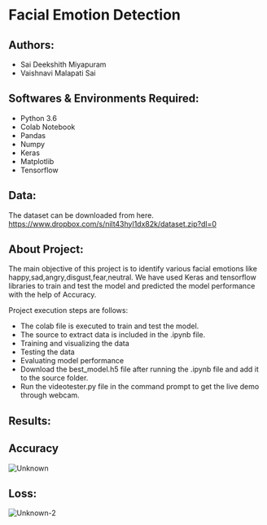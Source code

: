 
# Facial Emotion Detection

## Authors:
*	Sai Deekshith Miyapuram
*	Vaishnavi Malapati Sai

## Softwares & Environments Required:
*	Python 3.6
*	Colab Notebook
*	Pandas
*	Numpy
*	Keras
*	Matplotlib
*	Tensorflow

## Data:
The dataset can be downloaded from here.
https://www.dropbox.com/s/nilt43hyl1dx82k/dataset.zip?dl=0

## About Project:
The main objective of this project is to identify various facial emotions like happy,sad,angry,disgust,fear,neutral. We have used Keras and tensorflow libraries to train and test the model and predicted the model performance with the help of Accuracy.


Project execution steps are follows:

* The colab file is executed to train and test the model.
* The source to extract data is included in the .ipynb file.
* Training and visualizing the data
* Testing the data
* Evaluating model performance
* Download the best_model.h5 file after running the .ipynb file and add it to the source folder.
* Run the videotester.py file in the command prompt to get the live demo through webcam.


## Results:
## Accuracy

![Unknown](https://user-images.githubusercontent.com/44611193/167750880-3257f058-7482-40ca-88a2-c90177709edf.png)

## Loss:


![Unknown-2](https://user-images.githubusercontent.com/44611193/167750919-3ee5f262-97d8-4f4c-996b-93a097793007.png)



